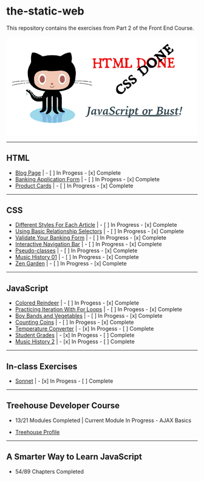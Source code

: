 # the-static-web

This repository contains the exercises from Part 2 of the Front End Course.

![Octocat](https://github.com/jmccutchanwd/the-static-web/blob/master/images/octocat_done.png)

***

## HTML

* [Blog Page](https://github.com/jmccutchanwd/the-static-web/tree/master/blog) | - [ ] In Progess - [x] Complete
* [Banking Application Form](https://github.com/jmccutchanwd/the-static-web/tree/master/banking-form) | - [ ] In Progess - [x] Complete
* [Product Cards](https://github.com/jmccutchanwd/the-static-web/tree/master/productcards) | - [ ] In Progress - [x] Complete

***

## CSS

* [Different Styles For Each Article](https://github.com/jmccutchanwd/the-static-web/tree/master/articles) | - [ ] In Progress - [x] Complete 
* [Using Basic Relationship Selectors](https://github.com/jmccutchanwd/the-static-web/tree/master/css-selectors) | - [ ] In Progress - [x] Complete
* [Validate Your Banking Form](https://github.com/jmccutchanwd/the-static-web/tree/master/validate-application) | - [ ] In Progress - [x] Complete
* [Interactive Navigation Bar](https://github.com/jmccutchanwd/the-static-web/tree/master/interactive-navigation) | - [ ] In Progress - [x] Complete
* [Pseudo-classes](https://github.com/jmccutchanwd/the-static-web/tree/master/pseudo-classes) | - [ ] In Progress - [x] Complete
* [Music History 01](https://github.com/jmccutchanwd/musichistory-boilerplate) | - [ ] In Progress - [x] Complete
* [Zen Garden](https://github.com/jmccutchanwd/the-static-web/tree/master/zen-garden) | - [ ] In Progress - [x] Complete


***

## JavaScript

* [Colored Reindeer](https://github.com/jmccutchanwd/the-static-web/tree/master/reindeer) | - [ ] In Progess - [x] Complete
* [Practicing Iteration With For Loops](https://github.com/jmccutchanwd/the-static-web/tree/master/for-loops) | - [ ] In Progess - [x] Complete
* [Boy Bands and Vegetables](https://github.com/nashville-software-school/front-end-milestones/blob/master/2-the-static-web/exercises/SW_JS_BOYBANDS.md) | - [ ] In Progess - [x] Complete
* [Counting Coins](https://github.com/jmccutchanwd/the-static-web/tree/master/coins) | - [ ] In Progess - [x] Complete
* [Temperature Converter](https://github.com/jmccutchanwd/the-static-web/tree/master/converter) | - [x] In Progess - [ ] Complete
* [Student Grades](https://github.com/jmccutchanwd/the-static-web/tree/master/grades) | - [x] In Progess - [ ] Complete
* [Music History 2](https://github.com/jmccutchanwd/musichistory-boilerplate/tree/version-2) | - [x] In Progess - [ ] Complete

***

## In-class Exercises

* [Sonnet](https://github.com/jmccutchanwd/the-static-web/tree/master/sonnet) | - [x] In Progess - [ ] Complete

***

## Treehouse Developer Course

* 13/21 Modules Completed | Current Module In Progress - AJAX Basics 

* [Treehouse Profile](https://teamtreehouse.com/johnmccutchan)

***

## A Smarter Way to Learn JavaScript

* 54/89 Chapters Completed
